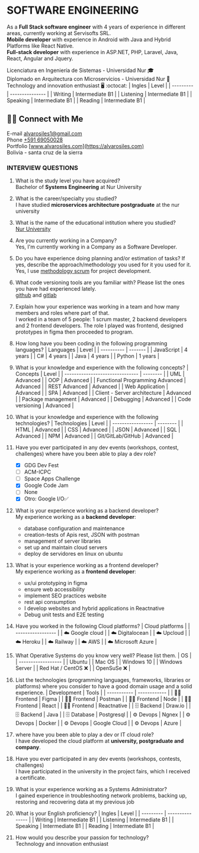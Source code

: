 # SOFTWARE ENGINEERING

<!-- * * * -->

As a **Full Stack software engineer** with 4 years of experience in different areas, currently working at Servisofts SRL.\
**Mobile developer** with experience in Android with Java and Hybrid Platforms like React Native.\
**Full-stack developer** with experience in ASP.NET, PHP, Laravel, Java, React, Angular and Jquery.

Licenciatura en Ingeniería de Sistemas - Universidad Nur 🎓\
Diplomado en Arquitectura con Microservicios - Universidad Nur 🥇\
Technology and innovation enthusiast 🖥️ :octocat:
| Ingles    | Level           |
| --------- | --------------- |
| Writing   | Intermediate B1 |
| Listening | Intermediate B1 |
| Speaking  | Intermediate B1 |
| Reading   | Intermediate B1 |

## 🤝🏻 Connect with Me

E-mail alvarosiles1@gmail.com \
Phone [+591 69050028](https://api.whatsapp.com/send?phone=59169050028&text=Hola,%20Alvaro%20vi%20repositorio%20GitHub%20y%20quiero%20preguntarle…) \
Portfolio [www.alvarosiles.com](https://alvarosiles.com) \
Bolivia - santa cruz de la sierra

### INTERVIEW QUESTIONS

1. What is the study level you have acquired? \
   Bachelor of **Systems Engineering** at Nur University

2. What is the career/specialty you studied? \
   I have studied **microservices architecture postgraduate** at the nur university

3. What is the name of the educational intitution where you studied? \
   [Nur University](https://www.nur.edu)

4. Are you currently working in a Company? \
   Yes, I'm currently working in a Company as a Software Developer.

5. Do you have experience doing planning and/or estimation of tasks? If yes, describe the approach/methodology you used for it you used for it. \
   Yes, I use [methodology scrum](https://www.wrike.com/project-management-guide/faq/what-is-scrum-in-agile) for project development.

6. What code versioning tools are you familiar with? Please list the ones you have had experienced lately. \
   [github](https://github.com/alvarosiles11) and [gitlab](https://gitlab.com/alvarosiles11)

7. Explain how your experience was working in a team and how many members and roles where part of that. \
   I worked in a team of 5 people: 1 scrum master, 2 backend developers and 2 frontend developers. The role I played was frontend, designed prototypes in figma then proceeded to program.

8. How long have you been coding in the following programming languages?
   | Languages  | Level   |
   | ---------- | ------- |
   | JavaScript | 4 years |
   | C#         | 4 years |
   | Java       | 4 years |
   | Python     | 1 years |

9. What is your knowledge and experience with the following concepts?
   | Concepts                        | Level    |
   | ------------------------------- | -------- |
   | UML                             | Advanced |
   | OOP                             | Advanced |
   | Functional Programming Advanced | Advanced |
   | REST Advanced                   | Advanced |
   | Web Application                 | Advanced |
   | SPA                             | Advanced |
   | Client - Server architecture    | Advanced |
   | Package management              | Advanced |
   | Debugging                       | Advanced |
   | Code versioning                 | Advanced |

10. What is your knowledge and experience with the following technologies?
    | Technologies      | Level    |
    | ----------------- | -------- |
    | HTML              | Advanced |
    | CSS               | Advanced |
    | JSON              | Advanced |
    | SQL               | Advanced |
    | NPM               | Advanced |
    | Git/GitLab/GitHub | Advanced |

11. Have you ever participated in any dev events (workshops, contest, challenges) where have you been able to play a dev role?

    - [x] GDG Dev Fest
    - [ ] ACM-ICPC
    - [ ] Space Apps Challenge
    - [x] Google Code Jam
    - [ ] None
    - [x] Otro: Google I/O✅

12. What is your experience working as a backend developer? \
    My experience working as a **backend developer**:

    - database configuration and maintenance
    - creation-tests of Apis rest, JSON with postman
    - management of server libraries
    - set up and maintain cloud servers
    - deploy de servidores en linux on ubuntu

13. What is your experience working as a frontend developer? \
    My experience working as a **frontend developer**:

    - ux/ui prototyping in figma
    - ensure web accessibility
    - implement SEO practices website
    - rest api consumption
    - I develop websites and hybrid applications in Reactnative
    - Debug unit tests and E2E testing

14. Have you worked in the following Cloud platforms?
    | Cloud platforms   |
    | ----------------- |
    | ☁️ Google cloud    |
    | ☁️ Digitalocean    |
    | ☁️ Upcloud         |
    | ☁️ Heroku          |
    | ☁️ Railway         |
    | ☁️ AWS             |
    | ☁️ Microsoft Azure |

15. What Operative Systems do you know very well? Please list them.
    | OS                 |
    | ------------------ |
    | Ubuntu             |
    | Mac OS             |
    | Windows 10         |
    | Windows Server     |
    | Red Hat / CentOS ❌ |
    | OpenSuSe ❌         |

16. List the technologies (programming languages, frameworks, libraries or platforms) where you consider to have a good domain usage and a solid experience.
    | Development | Tools        |
    | ----------- | ------------ |
    | 👨‍💻 Frontend  | Figma        |
    | 👨‍💻 Frontend  | Postman      |
    | 👨‍💻 Frontend  | Node         |
    | 👨‍💻 Frontend  | React        |
    | 👨‍💻 Frontend  | Reactnative  |
    | 🗄️ Backend   | Draw.io      |
    | 🗄️ Backend   | Java         |
    | 🗄️ Database  | Postgresql   |
    | ⚙️ Devops    | Ngnex        |
    | ⚙️ Devops    | Docker       |
    | ⚙️ Devops    | Google Cloud |
    | ⚙️ Devops    | Azure        |

17. where have you been able to play a dev or IT cloud role? \
    I have developed the cloud platform at **university, postgraduate and company**.

18. Have you ever participated in any dev events (workshops, contests, challenges) \
    I have participated in the university in the project fairs, which I received a certificate.

19. What is your experience working as a Systems Administrator? \
    I gained experience in troubleshooting network problems, backing up, restoring and recovering data at my previous job

20. What is your English proficiency?
    | Ingles    | Level           |
    | --------- | --------------- |
    | Writing   | Intermediate B1 |
    | Listening | Intermediate B1 |
    | Speaking  | Intermediate B1 |
    | Reading   | Intermediate B1 |

21. How would you describe your passion for technology? \
    Technology and innovation enthusiast
